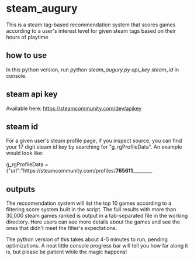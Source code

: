 # steam_augury
This is a steam tag-based recommendation system that scores games according to a user's interest level for given steam tags based on their hours of playtime

## how to use
In this python version, run *python steam_augury.py api_key steam_id* in console.

## steam api key
Available here: https://steamcommunity.com/dev/apikey

## steam id
For a given user's steam profile page, if you inspect source, you can find your 17 digit steam id key by searching for "g_rgProfileData". An example would look like:

g_rgProfileData = {"url":"https:\/\/steamcommunity.com\/profiles\/**765611________**

## outputs
The reccomendation system will list the top 10 games according to a filtering score system built in the script. The full results with more than 30,000 steam games ranked is output in a tab-separated file in the working directory. Here users can see more details about the games and see the ones that didn't meet the filter's expectations.

The python version of this takes about 4-5 minutes to run, pending optimizations. A neat little console progress bar will tell you how far along it is, but please be patient while the magic happens!
